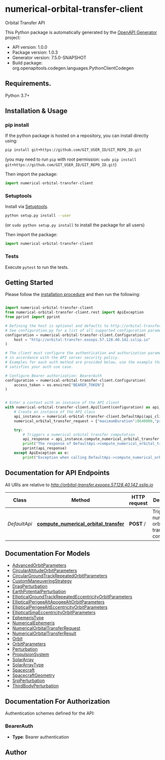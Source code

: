 # numerical-orbital-transfer-client
Orbital Transfer API

This Python package is automatically generated by the [OpenAPI Generator](https://openapi-generator.tech) project:

- API version: 1.0.0
- Package version: 1.0.3
- Generator version: 7.5.0-SNAPSHOT
- Build package: org.openapitools.codegen.languages.PythonClientCodegen

## Requirements.

Python 3.7+

## Installation & Usage
### pip install

If the python package is hosted on a repository, you can install directly using:

```sh
pip install git+https://github.com/GIT_USER_ID/GIT_REPO_ID.git
```
(you may need to run `pip` with root permission: `sudo pip install git+https://github.com/GIT_USER_ID/GIT_REPO_ID.git`)

Then import the package:
```python
import numerical-orbital-transfer-client
```

### Setuptools

Install via [Setuptools](http://pypi.python.org/pypi/setuptools).

```sh
python setup.py install --user
```
(or `sudo python setup.py install` to install the package for all users)

Then import the package:
```python
import numerical-orbital-transfer-client
```

### Tests

Execute `pytest` to run the tests.

## Getting Started

Please follow the [installation procedure](#installation--usage) and then run the following:

```python

import numerical-orbital-transfer-client
from numerical-orbital-transfer-client.rest import ApiException
from pprint import pprint

# Defining the host is optional and defaults to http://orbital-transfer.exoops.57.128.40.142.sslip.io
# See configuration.py for a list of all supported configuration parameters.
configuration = numerical-orbital-transfer-client.Configuration(
    host = "http://orbital-transfer.exoops.57.128.40.142.sslip.io"
)

# The client must configure the authentication and authorization parameters
# in accordance with the API server security policy.
# Examples for each auth method are provided below, use the example that
# satisfies your auth use case.

# Configure Bearer authorization: BearerAuth
configuration = numerical-orbital-transfer-client.Configuration(
    access_token = os.environ["BEARER_TOKEN"]
)


# Enter a context with an instance of the API client
with numerical-orbital-transfer-client.ApiClient(configuration) as api_client:
    # Create an instance of the API class
    api_instance = numerical-orbital-transfer-client.DefaultApi(api_client)
    numerical_orbital_transfer_request = {"maximumDuration":8640000,"propagationType":"NUMERICAL","ephemerides":["KEPLERIAN","CARTESIAN"],"perturbations":[{"type":"DRAG","customSolarFlux":100.0},{"type":"SRP"},{"type":"EARTH_POTENTIAL"}],"meanEphemerides":false,"osculatingEphemerides":true,"spacecraft":{"platformMass":44,"onBoardAveragePower":50,"dragCoefficient":2.2,"liftRatio":0.5,"spacecraftGeometry":{"x":0.4,"y":0.2,"z":0.2,"inertialCenterInSpacecraftFrameX":0.2,"inertialCenterInSpacecraftFrameY":0.1,"inertialCenterInSpacecraftFrameZ":0.1,"inertiaXX":"0.21.0.31.0.31.0.34","inertiaXY":0,"inertiaXZ":0,"inertiaYX":0,"inertiaYY":"0.51.0.31.0.300001","inertiaYZ":0,"inertiaZX":0,"inertiaZY":0,"inertiaZZ":"0.51.0.31.0.300001","thrusterAxisInSatelliteFrameX":1,"thrusterAxisInSatelliteFrameY":0,"thrusterAxisInSatelliteFrameZ":0,"solarArrayEfficiency":0.3,"solarArrayMaximumPower":80,"solarArrayAxisInSatelliteFrameX":0,"solarArrayAxisInSatelliteFrameY":0,"solarArrayAxisInSatelliteFrameZ":1,"payloadPointingAxisInSatelliteFrameX":0,"payloadPointingAxisInSatelliteFrameY":-1,"payloadPointingAxisInSatelliteFrameZ":0,"antennaPointingAxisInSatelliteFrameX":0,"antennaPointingAxisInSatelliteFrameY":-1,"antennaPointingAxisInSatelliteFrameZ":0,"solarArrayDefinitionType":"MAXIMUM_POWER","solarArrayType":"DEPLOYABLE_FIXED","type":"BOX"},"propulsionSystem":{"isp":950,"power":300,"thrust":0.014,"standByPower":0,"warmUpPower":0,"warmUpDuration":0,"propellantMass":11.3,"totalMass":11.3,"propellantCapacityChoice":"PROPELLANT","propulsionSystemType":"ELECTRICAL"}},"initialOrbit":{"inclination":0,"parameters":{"type":"CIRCULAR_ALTITUDE","altitude":"61.0.3"}},"targetOrbit":{"inclination":0,"parameters":{"type":"CIRCULAR_ALTITUDE","altitude":750000}}} # NumericalOrbitalTransferRequest |  (optional)

    try:
        # Triggers a numerical orbital transfer computation
        api_response = api_instance.compute_numerical_orbital_transfer(numerical_orbital_transfer_request=numerical_orbital_transfer_request)
        print("The response of DefaultApi->compute_numerical_orbital_transfer:\n")
        pprint(api_response)
    except ApiException as e:
        print("Exception when calling DefaultApi->compute_numerical_orbital_transfer: %s\n" % e)

```

## Documentation for API Endpoints

All URIs are relative to *http://orbital-transfer.exoops.57.128.40.142.sslip.io*

Class | Method | HTTP request | Description
------------ | ------------- | ------------- | -------------
*DefaultApi* | [**compute_numerical_orbital_transfer**](docs/DefaultApi.md#compute_numerical_orbital_transfer) | **POST** / | Triggers a numerical orbital transfer computation


## Documentation For Models

 - [AdvancedOrbitParameters](docs/AdvancedOrbitParameters.md)
 - [CircularAltitudeOrbitParameters](docs/CircularAltitudeOrbitParameters.md)
 - [CircularGroundTrackRepeatedOrbitParameters](docs/CircularGroundTrackRepeatedOrbitParameters.md)
 - [CustomManeuveringStrategy](docs/CustomManeuveringStrategy.md)
 - [DragPerturbation](docs/DragPerturbation.md)
 - [EarthPotentialPerturbation](docs/EarthPotentialPerturbation.md)
 - [EllipticalGroundTrackRepeatedEccentricityOrbitParameters](docs/EllipticalGroundTrackRepeatedEccentricityOrbitParameters.md)
 - [EllipticalPerigeeAltApogeeAltOrbitParameters](docs/EllipticalPerigeeAltApogeeAltOrbitParameters.md)
 - [EllipticalPerigeeAltEccentricityOrbitParameters](docs/EllipticalPerigeeAltEccentricityOrbitParameters.md)
 - [EllipticalSmaEccentricityOrbitParameters](docs/EllipticalSmaEccentricityOrbitParameters.md)
 - [EphemerisType](docs/EphemerisType.md)
 - [NumericalEphemeris](docs/NumericalEphemeris.md)
 - [NumericalOrbitalTransferRequest](docs/NumericalOrbitalTransferRequest.md)
 - [NumericalOrbitalTransferResult](docs/NumericalOrbitalTransferResult.md)
 - [Orbit](docs/Orbit.md)
 - [OrbitParameters](docs/OrbitParameters.md)
 - [Perturbation](docs/Perturbation.md)
 - [PropulsionSystem](docs/PropulsionSystem.md)
 - [SolarArray](docs/SolarArray.md)
 - [SolarArrayType](docs/SolarArrayType.md)
 - [Spacecraft](docs/Spacecraft.md)
 - [SpacecraftGeometry](docs/SpacecraftGeometry.md)
 - [SrpPerturbation](docs/SrpPerturbation.md)
 - [ThirdBodyPerturbation](docs/ThirdBodyPerturbation.md)


<a id="documentation-for-authorization"></a>
## Documentation For Authorization


Authentication schemes defined for the API:
<a id="BearerAuth"></a>
### BearerAuth

- **Type**: Bearer authentication


## Author




